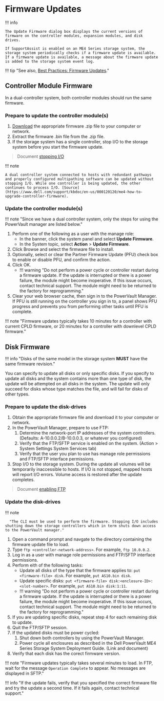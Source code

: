 # Firmware Updates

!!! info 

    The Update Firmware dialog box displays the current versions of firmware on the controller modules, expansion modules, and disk drives.

    If SupportAssist is enabled on an ME4 Series storage system, the storage system periodically checks if a firmware update is available. If a firmware update is available, a message about the firmware update is added to the storage system event log.

!!! tip "See also, [Best Practices: Firmware Updates](../powervault-me4/me4-best-practice.md#firmware-updates)."

## Controller Module Firmware

In a dual-controller system, both controller modules should run the same firmware.

### Prepare to update the controller module(s)

1. [Download](https://www.dell.com/support/home/en-us/product-support/product/powervault-me4024/drivers) the appropriate firmware .zip file to your computer or network.
2. Extract the firmware .bin file from the .zip file.
3. If the storage system has a single controller, stop I/O to the storage system before you start the firmware update. 

> Document [stopping I/O](https://www.dell.com/support/manuals/en-us/powervault-me4012/me4_series_om_pub/shutting-down-a-controller-module?guid=guid-0fdc7a08-1a01-4f66-bc37-d1ed052ac4d1&lang=en-us)

!!! note

    A dual controller system connected to hosts with redundant pathways and properly configured multipathing software can be updated without stopping I/O. While one controller is being updated, the other continues to process I/O. [Source](https://www.dell.com/support/kbdoc/en-us/000120120/me4-how-to-upgrade-controller-firmware).

### Update the controller module(s)

!!! note "Since we have a dual controller system, only the steps for using the PowerVault manager are listed below." 

1. Perform one of the following as a user with the manage role:
      -  In the banner, click the system panel and select **Update Firmware**.
      -  In the System topic, select **Action** > **Update Firmware**.
2. Click Browse and select the firmware file to install.
3. Optionally, select or clear the Partner Firmware Update (PFU) check box to enable or disable PFU, and confirm the action.
4. Click OK.
      - !!! warning "Do not perform a power cycle or controller restart during a firmware update. If the update is interrupted or there is a power failure, the module might become inoperative. If this issue occurs, contact technical support. The module might need to be returned to the factory for reprogramming." 
5. Clear your web browser cache, then sign in to the PowerVault Manager. If PFU is still running on the controller you sign in to, a panel shows PFU progress and prevents you from performing other tasks until PFU is complete. 

!!! note "Firmware updates typically takes 10 minutes for a controller with current CPLD firmware, or 20 minutes for a controller with downlevel CPLD firmware."

## Disk Firmware

!!! info "Disks of the same model in the storage system **MUST** have the same firmware revision."

You can specify to update all disks or only specific disks. If you specify to update all disks and the system contains more than one type of disk, the update will be attempted on all disks in the system. The update will only succeed for disks whose type matches the file, and will fail for disks of other types.

### Prepare to update the disk-drives

1. Obtain the appropriate firmware file and download it to your computer or network.
2. In the PowerVault Manager, prepare to use FTP:
      1. Determine the network-port IP addresses of the system controllers. (Defaults: A-10.0.0.2/B-10.0.0.3, or whatever you configured)
      2. Verify that the FTP/SFTP service is enabled on the system. (Action > System Settings System Services tab)
      3. Verify that the user you plan to use has manage role permissions and FTP/SFTP interface permissions.
3. Stop I/O to the storage system. During the update all volumes will be temporarily inaccessible to hosts. If I/O is not stopped, mapped hosts will report I/O errors. Volume access is restored after the update completes.

> Document [enabling FTP](https://www.dell.com/support/manuals/en-us/powervault-me4012/me4_series_ag_pub/enable-or-disable-system-management-settings?guid=guid-e222335a-3e1b-446e-81ac-f7222649673a&lang=en-us)

### Update the disk-drives

!!! note

      "The CLI must be used to perform the firmware. Stopping I/O includes shutting down the storage controllers which in term shuts down access to the PowerVault manager."

1. Open a command prompt and navgate to the directory containing the firmware update file to load.
2. Type `ftp <controller-network-address>`. For example, `ftp 10.0.0.2`.
3. Log in as a user with manage role permissions and FTP/SFTP interface permissions.
4. Perform eith of the following tasks:
      - Update all disks of the type that the firmware applies to: `put <firmware-file> disk`. For example, `put AS10.bin disk`.
      - Update specific disks: `put <firmware-file> disk:<enclosure-ID>:<slot-number>`. For example, `put AS10.bin disk:1:11`.
      - !!! warning "Do not perform a power cycle or controller restart during a firmware update. If the update is interrupted or there is a power failure, the module might become inoperative. If this issue occurs, contact technical support. The module might need to be returned to the factory for reprogramming."
5. If you are updating specific disks, repeat step 4 for each remaining disk to update.
6. Quit the FTP/SFTP session.
7. If the updated disks must be power cycled:
      1. Shut down both controllers by using the PowerVault Manager.
      2. Power cycle all enclosures as described in the Dell PowerVault ME4 Series Storage System Deployment Guide. (Link and document)
8. Verify that each disk has the corect firmware version. 

!!! note "Firmware updates typically takes several minutes to load. In FTP, wait for the message `Operation Complete` to appear. No messages are displayed in SFTP."

!!! info "If the update fails, verify that you specified the correct firmware file and try the update a second time. If it fails again, contact technical support."